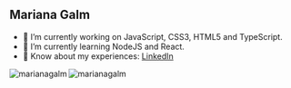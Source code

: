 ## Mariana Galm


- 🔭 I’m currently working on JavaScript, CSS3, HTML5 and TypeScript.
- 🌱 I’m currently learning NodeJS and React.
- 📄 Know about my experiences: [LinkedIn](https://www.linkedin.com/in/marianagalm/)

<div>
  <p>
    <img align="left" src="https://github-readme-stats.vercel.app/api?username=marianagalm&show_icons=true&locale=en" alt="marianagalm" />
  </p>
  <p>
     <img align="left" src="https://github-readme-stats.vercel.app/api/top-langs?username=marianagalm&show_icons=true&locale=en&layout=compact" alt="marianagalm" />
  </p><br />
</div>
